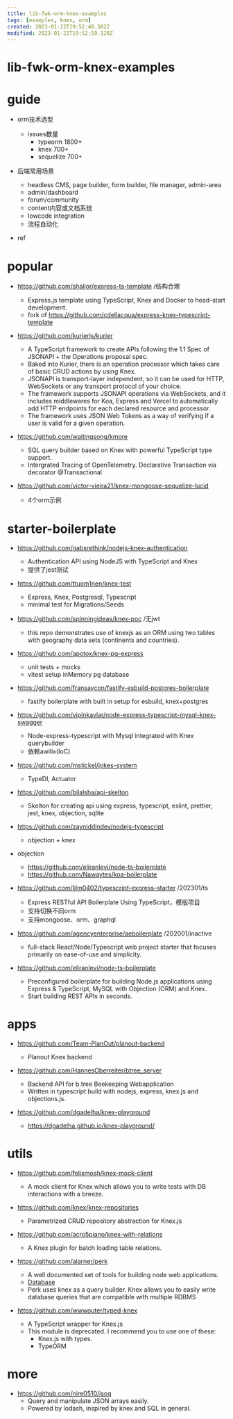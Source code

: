 ```yaml
---
title: lib-fwk-orm-knex-examples
tags: [examples, knex, orm]
created: 2023-01-22T19:52:48.582Z
modified: 2023-01-22T19:52:59.120Z
---
```


# lib-fwk-orm-knex-examples

# guide
- orm技术选型
  - issues数量
    - typeorm 1800+
    - knex 700+
    - sequelize 700+

- 后端常用场景
  - headless CMS, page builder, form builder, file manager, admin-area
  - admin/dashboard
  - forum/community
  - content内容或文档系统
  - lowcode integration
  - 流程自动化

- ref
# popular
- https://github.com/shalior/express-ts-template /结构合理
  - Express.js template using TypeScript, Knex and Docker to head-start development.
  - fork of https://github.com/cdellacqua/express-knex-typescript-template

- https://github.com/kurierjs/kurier
  - A TypeScript framework to create APIs following the 1.1 Spec of JSONAPI + the Operations proposal spec.
  - Baked into Kurier, there is an operation processor which takes care of basic CRUD actions by using Knex.
  - JSONAPI is transport-layer independent, so it can be used for HTTP, WebSockets or any transport protocol of your choice.
  - The framework supports JSONAPI operations via WebSockets, and it includes middlewares for Koa, Express and Vercel to automatically add HTTP endpoints for each declared resource and processor.
  - The framework uses JSON Web Tokens as a way of verifying if a user is valid for a given operation.

- https://github.com/waitingsong/kmore
  - SQL query builder based on Knex with powerful TypeScript type support.
  - Intergrated Tracing of OpenTelemetry. Declarative Transaction via decorator @Transactional

- https://github.com/victor-vieira21/knex-mongoose-sequelize-lucid
  - 4个orm示例
# starter-boilerplate
- https://github.com/gabsrethink/nodejs-knex-authentication
  - Authentication API using NodeJS with TypeScript and Knex
  - 提供了jest测试

- https://github.com/ttuom1nen/knex-test
  - Express, Knex, Postgresql, Typescript
  - minimal test for Migrations/Seeds

- https://github.com/spinningideas/knex-poc /无jwt
  - this repo demonstrates use of knexjs as an ORM using two tables with geography data sets (continents and countries).
- https://github.com/apotox/knex-pg-express
  - unit tests + mocks
  - vitest setup inMemory pg database

- https://github.com/fransaycon/fastify-esbuild-postgres-boilerplate
  - fastify boilerplate with built in setup for esbuild, knex+postgres

- https://github.com/vipinkavlar/node-express-typescript-mysql-knex-swagger
  - Node-express-typescript with Mysql integrated with Knex querybuilder
  - 依赖awilix(IoC)
- https://github.com/mstickel/jokes-system
  - TypeDI, Actuator

- https://github.com/bilalsha/api-skelton
  - Skelton for creating api using express, typescript, eslint, prettier, jest, knex, objection, sqlite
- https://github.com/zayniddindev/nodejs-typescript
  - objection + knex
- objection
  - https://github.com/eliranlevi/node-ts-boilerplate
  - https://github.com/Nawaytes/koa-boilerplate

- https://github.com/ljlm0402/typescript-express-starter /202301/ts
  - Express RESTful API Boilerplate Using TypeScript，模版项目
  - 支持切换不同orm
  - 支持mongoose、orm、graphql

- https://github.com/agencyenterprise/aeboilerplate /202001/inactive
  - full-stack React/Node/Typescript web project starter that focuses primarily on ease-of-use and simplicity.

- https://github.com/eliranlevi/node-ts-boilerplate
  - Preconfigured boilerplate for building Node.js applications using Express & TypeScript, MySQL with Objection (ORM) and Knex. 
  - Start building REST APIs in seconds.
# apps
- https://github.com/Team-PlanOut/planout-backend
  - Planout Knex backend

- https://github.com/HannesOberreiter/btree_server
  - Backend API for b.tree Beekeeping Webapplication
  - Written in typescript build with nodejs, express, knex.js and objections.js.

- https://github.com/dgadelha/knex-playground
  - https://dgadelha.github.io/knex-playground/
# utils
- https://github.com/felixmosh/knex-mock-client
  - A mock client for Knex which allows you to write tests with DB interactions with a breeze.

- https://github.com/knex/knex-repositories
  - Parametrized CRUD repository abstraction for Knex.js

- https://github.com/acro5piano/knex-with-relations
  - A Knex plugin for batch loading table relations.

- https://github.com/alarner/perk
  - A well documented set of tools for building node web applications.
  - [Database](http://perkframework.com/v1/api/database.html)
  - Perk uses knex as a query builder. Knex allows you to easily write database queries that are compatible with multiple RDBMS

- https://github.com/wwwouter/typed-knex
  - A TypeScript wrapper for Knex.js
  - This module is deprecated. I recommend you to use one of these:
    - Knex.js with types.
    - TypeORM
# more
- https://github.com/nire0510/jsoq
  - Query and manipulate JSON arrays easily. 
  - Powered by lodash, inspired by knex and SQL in general.
